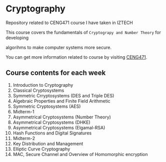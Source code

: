 # Cryptography
Repository related to CENG471 course I have taken in IZTECH

This course covers the fundamentals of `Cryptograpy and Number Theory` for developing 

algorihms to make computer systems more secure.

You can get more information related to course by visiting [CENG471](https://ceng.iyte.edu.tr/tr/courses/ceng-471/).

## Course contents for each week
1. Introduction to Cryptography
2. Classical Cryptosystems
3. Symmetric Crryptosystems (DES and Triple DES)
4. Algebraic Properties and Finite Field Arithmetic
5. Symmetric Cryptosystems (AES)
6. Midterm-1
7. Asymmetrical Cryptosystems (Number Theory)
8. Asymmetrical Cryptosystems (DHKE)
9. Asymmetrical Cryptosystems (Elgamal-RSA)
10. Hash Functions and Digital Signatures 
11. Midterm-2
12. Key Distribution and Management 
13. Elliptic Curve Cryptography
14. MAC, Secure Channel and Overview of Homomorphic encryption
